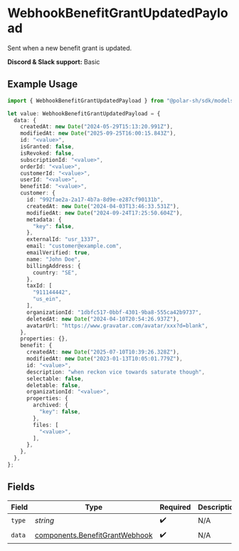 # WebhookBenefitGrantUpdatedPayload

Sent when a new benefit grant is updated.

**Discord & Slack support:** Basic

## Example Usage

```typescript
import { WebhookBenefitGrantUpdatedPayload } from "@polar-sh/sdk/models/components/webhookbenefitgrantupdatedpayload.js";

let value: WebhookBenefitGrantUpdatedPayload = {
  data: {
    createdAt: new Date("2024-05-29T15:13:20.991Z"),
    modifiedAt: new Date("2025-09-25T16:00:15.843Z"),
    id: "<value>",
    isGranted: false,
    isRevoked: false,
    subscriptionId: "<value>",
    orderId: "<value>",
    customerId: "<value>",
    userId: "<value>",
    benefitId: "<value>",
    customer: {
      id: "992fae2a-2a17-4b7a-8d9e-e287cf90131b",
      createdAt: new Date("2024-04-03T13:46:33.531Z"),
      modifiedAt: new Date("2024-09-24T17:25:50.604Z"),
      metadata: {
        "key": false,
      },
      externalId: "usr_1337",
      email: "customer@example.com",
      emailVerified: true,
      name: "John Doe",
      billingAddress: {
        country: "SE",
      },
      taxId: [
        "911144442",
        "us_ein",
      ],
      organizationId: "1dbfc517-0bbf-4301-9ba8-555ca42b9737",
      deletedAt: new Date("2024-04-10T20:54:26.937Z"),
      avatarUrl: "https://www.gravatar.com/avatar/xxx?d=blank",
    },
    properties: {},
    benefit: {
      createdAt: new Date("2025-07-10T10:39:26.328Z"),
      modifiedAt: new Date("2023-01-13T10:05:01.779Z"),
      id: "<value>",
      description: "when reckon vice towards saturate though",
      selectable: false,
      deletable: false,
      organizationId: "<value>",
      properties: {
        archived: {
          "key": false,
        },
        files: [
          "<value>",
        ],
      },
    },
  },
};
```

## Fields

| Field                                                                            | Type                                                                             | Required                                                                         | Description                                                                      | Example                                                                          |
| -------------------------------------------------------------------------------- | -------------------------------------------------------------------------------- | -------------------------------------------------------------------------------- | -------------------------------------------------------------------------------- | -------------------------------------------------------------------------------- |
| `type`                                                                           | *string*                                                                         | :heavy_check_mark:                                                               | N/A                                                                              | benefit_grant.updated                                                            |
| `data`                                                                           | [components.BenefitGrantWebhook](../../models/components/benefitgrantwebhook.md) | :heavy_check_mark:                                                               | N/A                                                                              |                                                                                  |